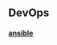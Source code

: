 ## DevOps
#### [ansible](https://github.com/xue2zeng/cumulative/blob/master/notes/devops/ansible/README.md)
